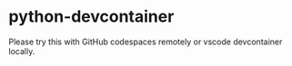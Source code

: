 # python-devcontainer

Please try this with GitHub codespaces remotely or vscode devcontainer locally.